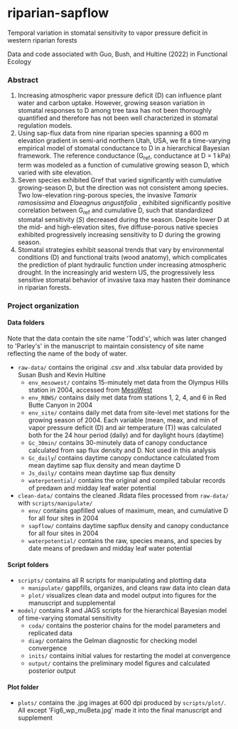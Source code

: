 # riparian-sapflow
Temporal variation in stomatal sensitivity to vapor pressure deficit in western riparian forests

Data and code associated with Guo, Bush, and Hultine (2022) in Functional Ecology

### Abstract
1. Increasing atmospheric vapor pressure deficit (D) can influence plant water and carbon uptake. However, growing season variation in stomatal responses to D among tree taxa has not been thoroughly quantified and therefore has not been well characterized in stomatal regulation models. 
2. Using sap-flux data from nine riparian species spanning a 600 m elevation gradient in semi-arid northern Utah, USA, we fit a time-varying empirical model of stomatal conductance to D in a hierarchical Bayesian framework. The reference conductance (G<sub>ref</sub>, conductance at D = 1 kPa) term was modeled as a function of cumulative growing season D, which varied with site elevation.
3. Seven species exhibited Gref that varied significantly with cumulative growing-season D, but the direction was not consistent among species. Two low-elevation ring-porous species, the invasive <i>Tamarix ramosissima</i> and <i>Elaeagnus angustifolia </i>, exhibited significantly positive correlation between G<sub>ref</sub> and cumulative D, such that standardized stomatal sensitivity (<i>S</i>) decreased during the season. Despite lower D at the mid- and high-elevation sites, five diffuse-porous native species exhibited progressively increasing sensitivity to D during the growing season. 
4. Stomatal strategies exhibit seasonal trends that vary by environmental conditions (D) and functional traits (wood anatomy), which complicates the prediction of plant hydraulic function under increasing atmospheric drought.  In the increasingly arid western US, the progressively less sensitive stomatal behavior of invasive taxa may hasten their dominance in riparian forests. 

### Project organization

#### Data folders
Note that the data contain the site name 'Todd's', which was later changed to 'Parley's' in the manuscript to maintain consistency of site name reflecting the name of the body of water. 
- `raw-data/` contains the original .csv and .xlsx tabular data provided by Susan Bush and Kevin Hultine
  - `env_mesowest/` contains 15-minutely met data from the Olympus Hills station in 2004, accessed from [MesoWest](https://mesowest.utah.edu/)
  - `env_RBWS/` contains daily met data from stations 1, 2, 4, and 6 in Red Butte Canyon in 2004
  - `env_site/` contains daily met data from site-level met stations for the growing season of 2004. Each variable (mean, meax, and min of vapor pressure deficit (D) and air temperature (T)) was calculated both for the 24 hour period (daily) and for daylight hours (daytime) 
  - `Gc_30min/` contains 30-minutely data of canopy conductance calculated from sap flux density and D. Not used in this analysis
  - `Gc_daily`/ contains daytime canopy conductance calculated from mean daytime sap flux density and mean daytime D
  - `Js_daily/` contains mean daytime sap flux density
  - `waterpotential/` contains the original and compiled tabular records of predawn and midday leaf water potential
- `clean-data/` contains the cleaned .Rdata files processed from `raw-data/` with `scripts/manipulate/`
  - `env/` contains gapfilled values of maximum, mean, and cumulative D for all four sites in 2004
  - `sapflow/` contains daytime sapflux density and canopy conductance for all four sites in 2004
  - `waterpotential/` contains the raw, species means, and species by date means of predawn and midday leaf water potential

#### Script folders
- `scripts/` contains all R scripts for manipulating and plotting data
  - `manipulate/` gappfills, organizes, and cleans raw data into clean data
  -  `plot/` visualizes clean data and model output into figures for the manuscript and supplemental
- `model/` contains R and JAGS scripts for the hierarchical Bayesian model of time-varying stomatal sensitivity
  - `coda/` contains the posterior chains for the model parameters and replicated data
  - `diag/` contains the Gelman diagnostic for checking model convergence
  - `inits/` contains initial values for restarting the model at convergence
  - `output/` contains the preliminary model figures and calculated posterior output

#### Plot folder
- `plots/` contains the .jpg images at 600 dpi produced by `scripts/plot/`. All except 'Fig6_wp_muBeta.jpg' made it into the final manuscript and supplement

